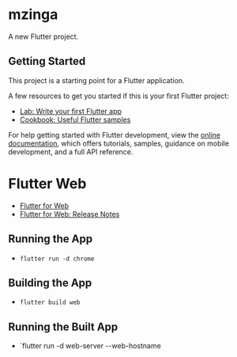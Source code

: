 # mzinga

A new Flutter project.

## Getting Started

This project is a starting point for a Flutter application.

A few resources to get you started if this is your first Flutter project:

- [Lab: Write your first Flutter app](https://docs.flutter.dev/get-started/codelab)
- [Cookbook: Useful Flutter samples](https://docs.flutter.dev/cookbook)

For help getting started with Flutter development, view the
[online documentation](https://docs.flutter.dev/), which offers tutorials,
samples, guidance on mobile development, and a full API reference.

# Flutter Web

- [Flutter for Web](https://flutter.dev/docs/get-started/web)
- [Flutter for Web: Release Notes](https://flutter.dev/docs/development/platform-integration/web)

## Running the App

- `flutter run -d chrome`

## Building the App

- `flutter build web`

## Running the Built App

- `flutter run -d web-server --web-hostname